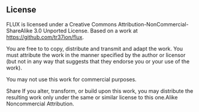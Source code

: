 ## License

FLUX is licensed under a Creative Commons
Attribution-NonCommercial-ShareAlike 3.0 Unported License.
Based on a work at https://github.com/tr37ion/flux.

You are free to to copy, distribute and transmit and adapt the work.
You must attribute the work in the manner specified by the author or
licensor (but not in any way that suggests that they endorse you or
your use of the work).

You may not use this work for commercial purposes.

Share  If you alter, transform, or build upon this work, you may
distribute the resulting work only under the same or similar license to
this one.Alike Noncommercial Attribution.
